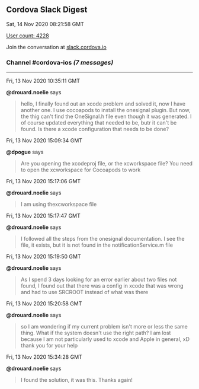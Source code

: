 ## Cordova Slack Digest
Sat, 14 Nov 2020 08:21:58 GMT

[User count: 4228](https://cordova.slack.com/)


Join the conversation at [slack.cordova.io](http://slack.cordova.io/)

### __Channel #cordova-ios__ _(7 messages)_
---

Fri, 13 Nov 2020 10:35:11 GMT

__@drouard.noelie__ says 
> hello, I finally found out an xcode problem and solved it, now I have another one. I use cocoapods to install the onesignal plugin. But now, the thig can't find the OneSignal.h file even though it was generated. I of course updated everything that needed to be, butr it can't be found. Is there a xcode configuration that needs to be done?
> 

Fri, 13 Nov 2020 15:09:34 GMT

__@dpogue__ says 
> Are you opening the xcodeproj file, or the xcworkspace file? You need to open the xcworkspace for Cocoapods to work
> 

Fri, 13 Nov 2020 15:17:06 GMT

__@drouard.noelie__ says 
> I am using thexcworkspace file
> 

Fri, 13 Nov 2020 15:17:47 GMT

__@drouard.noelie__ says 
> I followed all the steps from the onesignal documentation. I see the file, it exists, but it is not found in the notificationService.m file
> 

Fri, 13 Nov 2020 15:19:50 GMT

__@drouard.noelie__ says 
> As I spend 3 days looking for an error earlier about two files not found, I found out that there was a config in xcode that was wrong and had to use SRCROOT instead of what was there
> 

Fri, 13 Nov 2020 15:20:58 GMT

__@drouard.noelie__ says 
> so I am wondering if my current problem isn't more or less the same thing. What if the system doesn't use the right path? I am lost because I am not particularly used to xcode and Apple in general, xD thank you for your help
> 

Fri, 13 Nov 2020 15:34:28 GMT

__@drouard.noelie__ says 
> I found the solution, it was this. Thanks again!
> 

